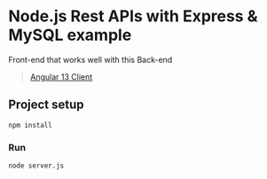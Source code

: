 # Node.js Rest APIs with Express & MySQL example

Front-end that works well with this Back-end

> [Angular 13 Client](https://github.com/JS-IT/angular-13-crud-example/)

## Project setup
```
npm install
```

### Run
```
node server.js
```
